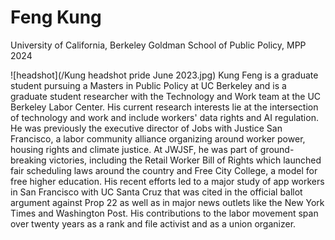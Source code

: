 # Feng Kung
University of California, Berkeley
Goldman School of Public Policy, MPP 2024

![headshot](/Kung headshot pride June 2023.jpg)
Kung Feng is a graduate student pursuing a Masters in Public Policy at UC Berkeley and is a graduate student researcher with the Technology and Work team at the UC Berkeley Labor Center. His current research interests lie at the intersection of technology and work and include workers' data rights and AI regulation. He was previously the executive director of Jobs with Justice San Francisco, a labor community alliance organizing around worker power, housing rights and climate justice. At JWJSF, he was part of ground-breaking victories, including the Retail Worker Bill of Rights which launched fair scheduling laws around the country and Free City College, a model for free higher education. His recent efforts led to a major study of app workers in San Francisco with UC Santa Cruz that was cited in the official ballot argument against Prop 22 as well as in major news outlets like the New York Times and Washington Post. His contributions to the labor movement span over twenty years as a rank and file activist and as a union organizer.

